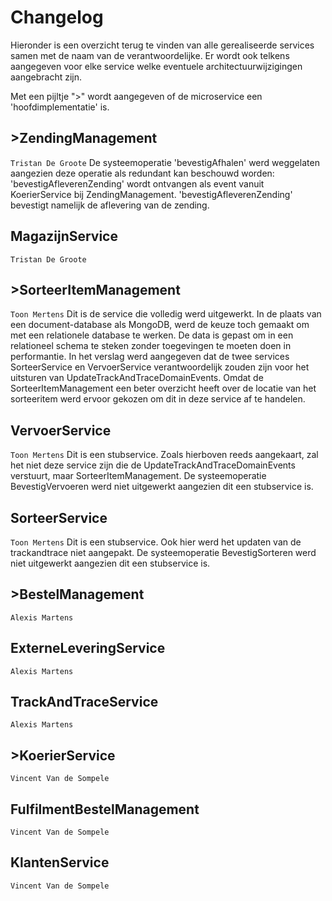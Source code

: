 # Changelog

Hieronder is een overzicht terug te vinden van alle gerealiseerde services samen met de naam van de verantwoordelijke.
Er wordt ook telkens aangegeven voor elke service welke eventuele architectuurwijzigingen aangebracht zijn.

Met een pijltje ">" wordt aangegeven of de microservice een 'hoofdimplementatie' is.

## >**ZendingManagement** 
`Tristan De Groote`
De systeemoperatie 'bevestigAfhalen' werd weggelaten aangezien deze operatie als redundant kan beschouwd worden: 'bevestigAfleverenZending' wordt ontvangen als event vanuit KoerierService bij ZendingManagement. 'bevestigAfleverenZending' bevestigt namelijk de aflevering van de zending.
## MagazijnService
`Tristan De Groote`

## >**SorteerItemManagement**
`Toon Mertens`
Dit is de service die volledig werd uitgewerkt.
In de plaats van een document-database als MongoDB, werd de keuze toch gemaakt om met een relationele database te werken. De data is gepast om in een relationeel schema te steken zonder toegevingen te moeten doen in  performantie. 
In het verslag werd aangegeven dat de twee services SorteerService en VervoerService verantwoordelijk zouden zijn voor het uitsturen van UpdateTrackAndTraceDomainEvents. Omdat de SorteerItemManagement een beter overzicht heeft over de locatie van het sorteeritem werd ervoor gekozen om dit in deze service af te handelen. 

## VervoerService
`Toon Mertens`
Dit is een stubservice. Zoals hierboven reeds aangekaart, zal het niet deze service zijn die de UpdateTrackAndTraceDomainEvents verstuurt, maar SorteerItemManagement. 
De systeemoperatie BevestigVervoeren werd niet uitgewerkt aangezien dit een stubservice is.
## SorteerService
`Toon Mertens`
Dit is een stubservice. Ook hier werd het updaten van de trackandtrace niet aangepakt. 
De systeemoperatie BevestigSorteren werd niet uitgewerkt aangezien dit een stubservice is.
## >**BestelManagement**
`Alexis Martens`

## ExterneLeveringService
`Alexis Martens`

## TrackAndTraceService
`Alexis Martens`

## >**KoerierService**
`Vincent Van de Sompele`

## FulfilmentBestelManagement
`Vincent Van de Sompele`

## KlantenService
`Vincent Van de Sompele`

